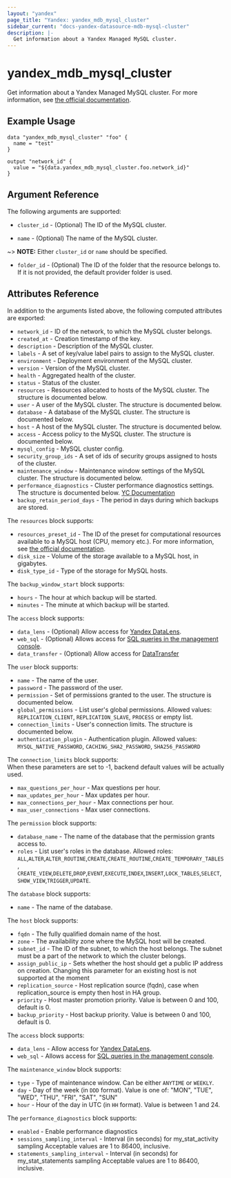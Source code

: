 ```yaml
---
layout: "yandex"
page_title: "Yandex: yandex_mdb_mysql_cluster"
sidebar_current: "docs-yandex-datasource-mdb-mysql-cluster"
description: |-
  Get information about a Yandex Managed MySQL cluster.
---
```


# yandex\_mdb\_mysql\_cluster

Get information about a Yandex Managed MySQL cluster. For more information, see
[the official documentation](https://cloud.yandex.com/docs/managed-mysql/).

## Example Usage

```hcl
data "yandex_mdb_mysql_cluster" "foo" {
  name = "test"
}

output "network_id" {
  value = "${data.yandex_mdb_mysql_cluster.foo.network_id}"
}
```

## Argument Reference

The following arguments are supported:

* `cluster_id` - (Optional) The ID of the MySQL cluster.

* `name` - (Optional) The name of the MySQL cluster.

~> **NOTE:** Either `cluster_id` or `name` should be specified.

* `folder_id` - (Optional) The ID of the folder that the resource belongs to. If it is not provided, the default provider folder is used.

## Attributes Reference

In addition to the arguments listed above, the following computed attributes are
exported:

* `network_id` - ID of the network, to which the MySQL cluster belongs.
* `created_at` - Creation timestamp of the key.
* `description` - Description of the MySQL cluster.
* `labels` - A set of key/value label pairs to assign to the MySQL cluster.
* `environment` - Deployment environment of the MySQL cluster.
* `version` - Version of the MySQL cluster.
* `health` - Aggregated health of the cluster.
* `status` - Status of the cluster.
* `resources` - Resources allocated to hosts of the MySQL cluster. The structure is documented below.
* `user` - A user of the MySQL cluster. The structure is documented below.
* `database` - A database of the MySQL cluster. The structure is documented below.
* `host` - A host of the MySQL cluster. The structure is documented below.
* `access` - Access policy to the MySQL cluster. The structure is documented below.
* `mysql_config` - MySQL cluster config.
* `security_group_ids` - A set of ids of security groups assigned to hosts of the cluster.
* `maintenance_window` - Maintenance window settings of the MySQL cluster. The structure is documented below.
* `performance_diagnostics` - Cluster performance diagnostics settings. The structure is documented below. [YC Documentation](https://cloud.yandex.com/docs/managed-mysql/api-ref/grpc/cluster_service#PerformanceDiagnostics)
* `backup_retain_period_days` - The period in days during which backups are stored.

The `resources` block supports:

* `resources_preset_id` - The ID of the preset for computational resources available to a MySQL host (CPU, memory etc.).
  For more information, see [the official documentation](https://cloud.yandex.com/docs/managed-mysql/concepts/instance-types).
* `disk_size` - Volume of the storage available to a MySQL host, in gigabytes.
* `disk_type_id` - Type of the storage for MySQL hosts.

The `backup_window_start` block supports:

* `hours` - The hour at which backup will be started.
* `minutes` - The minute at which backup will be started.

The `access` block supports:

* `data_lens` - (Optional) Allow access for [Yandex DataLens](https://cloud.yandex.com/services/datalens).
* `web_sql` - (Optional) Allows access for [SQL queries in the management console](https://cloud.yandex.com/docs/managed-mysql/operations/web-sql-query).
* `data_transfer` - (Optional) Allow access for [DataTransfer](https://cloud.yandex.com/services/data-transfer)

The `user` block supports:

* `name` - The name of the user.
* `password` - The password of the user.
* `permission` - Set of permissions granted to the user. The structure is documented below.
* `global_permissions` - List user's global permissions. Allowed values: `REPLICATION_CLIENT`, `REPLICATION_SLAVE`, `PROCESS` or empty list.
* `connection_limits` - User's connection limits. The structure is documented below.
* `authentication_plugin` - Authentication plugin. Allowed values: `MYSQL_NATIVE_PASSWORD`, `CACHING_SHA2_PASSWORD`, `SHA256_PASSWORD`

The `connection_limits` block supports:   
When these parameters are set to -1, backend default values will be actually used.   

* `max_questions_per_hour` - Max questions per hour.
* `max_updates_per_hour` - Max updates per hour.
* `max_connections_per_hour` - Max connections per hour.
* `max_user_connections` - Max user connections.

The `permission` block supports:

* `database_name` - The name of the database that the permission grants access to.
* `roles` - List user's roles in the database.
            Allowed roles: `ALL`,`ALTER`,`ALTER_ROUTINE`,`CREATE`,`CREATE_ROUTINE`,`CREATE_TEMPORARY_TABLES`,
            `CREATE_VIEW`,`DELETE`,`DROP`,`EVENT`,`EXECUTE`,`INDEX`,`INSERT`,`LOCK_TABLES`,`SELECT`,`SHOW_VIEW`,`TRIGGER`,`UPDATE`.

The `database` block supports:

* `name` - The name of the database.

The `host` block supports:

* `fqdn` - The fully qualified domain name of the host.
* `zone` - The availability zone where the MySQL host will be created.
* `subnet_id` - The ID of the subnet, to which the host belongs. The subnet must be a part of the network to which the cluster belongs.
* `assign_public_ip` - Sets whether the host should get a public IP address on creation. Changing this parameter for an existing host is not supported at the moment
* `replication_source` - Host replication source (fqdn), case when replication_source is empty then host in HA group.
* `priority` - Host master promotion priority. Value is between 0 and 100, default is 0. 
* `backup_priority` - Host backup priority. Value is between 0 and 100, default is 0. 

The `access` block supports:

* `data_lens` - Allow access for [Yandex DataLens](https://cloud.yandex.com/services/datalens).
* `web_sql` - Allows access for [SQL queries in the management console](https://cloud.yandex.com/docs/managed-mysql/operations/web-sql-query).

The `maintenance_window` block supports:

* `type` - Type of maintenance window. Can be either `ANYTIME` or `WEEKLY`.
* `day` - Day of the week (in `DDD` format). Value is one of: "MON", "TUE", "WED", "THU", "FRI", "SAT", "SUN"
* `hour` - Hour of the day in UTC (in `HH` format). Value is between 1 and 24.

The `performance_diagnostics` block supports:

* `enabled` - Enable performance diagnostics
* `sessions_sampling_interval` - Interval (in seconds) for my_stat_activity sampling Acceptable values are 1 to 86400, inclusive.
* `statements_sampling_interval` - Interval (in seconds) for my_stat_statements sampling Acceptable values are 1 to 86400, inclusive.
